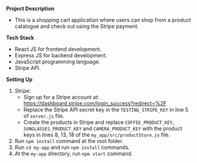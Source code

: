 **Project Description**
- This is a shopping cart application where users can shop from a product catalogue and check out using the Stripe payment.

**Tech Stack**
- React JS for frontend development.
- Express JS for backend development.
- JavaScript programming language.
- Stripe API.

**Setting Up**
1. Stripe:
   - Sign up for a Stripe account at: https://dashboard.stripe.com/login_success?redirect=%2F
   - Replace the Stripe API secret key in the `TESTING_STRIPE_KEY` in line 5 of `server.js` file.
   - Create the products in Stripe and replace `COFFEE_PRODUCT_KEY`, `SUNGLASSES_PRODUCT_KEY` and `CAMERA_PRODUCT_KEY` with the product keys in lines 8, 13, 18 of the `my_app/src/productStore.js` file.
2.  Run `npm install` command at the root folder.
3.  Run `cd my-app` and run `npm install` commands.
4.  At the `my-app` directory, run `npm start` command.
